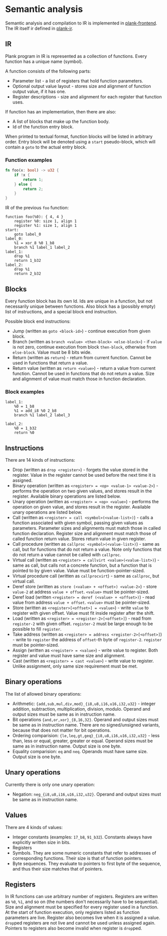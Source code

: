 # Semantic analysis

Semantic analysis and compilation to IR is implemented in [plank-frontend](../../plank-frontend). The IR itself ir defined in [plank-ir](../../plank-ir).

## IR

Plank program in IR is represented as a collection of functions. Every function has a unique name (symbol). 

A function consists of the following parts:
* Parameter list - a list of registers that hold function parameters.
* Optional output value layout - stores size and alignment of function output value, if it has one.
* Register descriptions - size and alignment for each register that function uses.

If function has an implementation, then there are also:
* A list of blocks that make up the function body.
* Id of the function entry block.

When printed to textual format, function blocks will be listed in arbitrary order. Entry block will be denoted using a `start` pseudo-block, which will contain a `goto` to the actual entry block.

### Function examples

```rust
fn foo(x: bool) -> u32 {
    if !x {
        return 1;
    } else {
        return 2;
    }
}
```

IR of the previous `foo` function:

```
function foo(%0): { 4, 4 }
    register %0: size 1, align 1
    register %1: size 1, align 1
start:
    goto label_0
label_0:
    %1 = xor_8 %0 1_b8
    branch %1 label_1 label_2
label_1:
    drop %1
    return 1_b32
label_2:
    drop %1
    return 2_b32
```

## Blocks

Every function block has its own Id. Ids are unique in a function, but not necessarily unique between functions. Also block has a (possibly empty) list of instructions, and a special block end instruction.

Possible block end instructions:
* Jump (written as `goto <block-id>`) - continue execution from given block.
* Branch (written as `branch <value> <then-block> <else-block>`) - if `value` is not zero, continue execution from block `then-block`, otherwise from `else-block`. Value must be 8 bits wide.
* Return (written as `return`) - return from current function. Cannot be used in functions that return a value.
* Return value (written as `return <value>`) - return a value from current function. Cannot be used in functions that do not return a value. Size and alignment of value must match those in function declaration.

### Block examples

```
label_1:
    %0 = 1_b8
    %1 = add_i8 %0 2_b8
    branch %1 label_2 label_3
```

```
label_2:
    %0 = 1_b32
    return %0
```

## Instructions

There are 14 kinds of instructions:
* Drop (written as `drop <register>`) - forgets the value stored in the register. Value in the register cannot be used before the next time it is assigned.
* Binary operation (written as `<register> = <op> <value-1> <value-2>`) - performs the operation on two given values, and stores result in the register. Available binary operations are listed below.
* Unary operation (written as `<register> = <op> <value>`) - performs the operation on given value, and stores result in the register. Available unary operations are listed below.
* Call (written as `<register> = call <symbol>(<value-list>)`) - calls a function associated with given symbol, passing given values as parameters. Parameter sizes and alignments must match those in called function declaration. Register size and alignment must match those of called function return value. Stores return value in given register.
* Call procedure (written as `callproc <symbol>(<value-list>)`) - same as call, but for functions that do not return a value. Note only functions that do not return a value cannot be called with `callproc`.
* Virtual call (written as `<register> = callvirt <value>(<value-list>)`) - same as call, but calls not a concrete function, but a function that is pointed to by given value. Value must be function-pointer-sized.
* Virtual procedure call (written as `callprocvirt`) - same as `callproc`, but virtual call.
* Deref store (written as `store (<value> + <offset>) <value-2>`) - store `value-2` at address `value + offset`. `<value>` must be pointer-sized.
* Deref load (written `<register> = deref (<value> + <offset>)`) - read value from address `value + offset`. `<value>` must be pointer-sized.
* Store (written as `<register>[<offset>] = <value>`) - write `value` to register with given offset. Value must fit inside register after the shift.
* Load (written as `<register> = <register-2>[<offset>]`) - read from `register-2` with given offset. `register-2` must be large enough to be possible to fill `register`.
* Take address (written as `<register> = address <register-2>[<offset>]`) - write to `register` the address of `offset`-th byte of `register-2`. `register` must be pointer-sized.
* Assign (written as `<register> = <value>`) - write value to register. Both register and value must have same size and alignment.
* Cast (written as `<register> = cast <value>`) - write value to register. Unlike assignment, only same size requirement must be met.

## Binary operations

The list of allowed binary operations:
* Arithmetic: `{add,sub,mul,div,mod}_{i8,u8,i16,u16,i32,u32}` - integer addition, subtraction, multiplication, division, modulo. Operand and output sizes must be same as in instruction name.
* Bit operations `{and,or,xor}_{8,16,32}`. Operand and output sizes must be same as in instruction name. There are no signed/unsigned variants, because that does not matter for bit operations.
* Ordering comparision: `{le,leq,gt,geq}_{i8,u8,i16,u16,i32,u32}` - less than, less or equal, greater, greater or equal. Operand sizes must be same as in instruction name. Output size is one byte.
* Equality comparision: `eq` and `neq`. Operands must have same size. Output size is one byte.

## Unary operations

Currently there is only one unary operation:
* Negation: `neg_{i8,u8,i16,u16,i32,u32}`. Operand and output sizes must be same as in instruction name.

## Values

There are 4 kinds of values:
* Integer constants (examples: `17_b8`, `91_b32`). Constants always have explicitly written size in bits.
* Registers
* Symbols. They are some numeric constants that refer to addresses of corresponding functions. Their size is that of function pointers.
* Byte sequences. They evaluate to pointers to first byte of the sequence, and thus their size matches that of pointers.

## Registers

In IR functions can use arbitrary number of registers. Registers are written as `%0`, `%1`, and so on (the numbers don't necessarily have to be sequential). Size and alignment must be specified for every register used in a function. At the start of function execution, only registers listed as function parameters are live. Register also becomes live when it is assigned a value. `drop`ped registers are not live and cannot be used unless assigned again. Pointers to registers also become invalid when register is `drop`ped.
